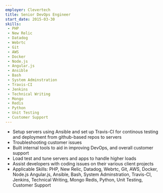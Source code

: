 ```yaml
---
employer: Clevertech
title: Senior DevOps Engineer
start_date: 2015-03-30
skills:
 - PHP
 - New Relic
 - Datadog
 - Webrtc
 - Git
 - AWS
 - Docker
 - Node.js
 - Angular.js
 - Ansible
 - Bash
 - System Adminstration
 - Travis-CI
 - Jenkins
 - Technical Writing
 - Mongo
 - Redis
 - Python
 - Unit Testing
 - Customer Support
---
```


- Setup servers using Ansible and set up Travis-CI for continous testing and deployment from github-based repos to servers
- Troubleshooting customer issues
- Built internal tools to aid in improving DevOps, and overall customer support
- Load test and tune servers and apps to handle higher loads
- Assist developers with coding issues on their various client projects
- Applicable Skills: PHP, New Relic, Datadog, Webrtc, Git, AWS, Docker, Node.js Angular.js, Ansible, Bash, System Adminstration, Travis-CI, Jenkins, Technical Writing, Mongo Redis, Python, Unit Testing, Customer Support
